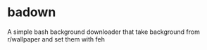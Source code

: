 # badown
A simple bash background downloader that take background from r/wallpaper and set them with feh
